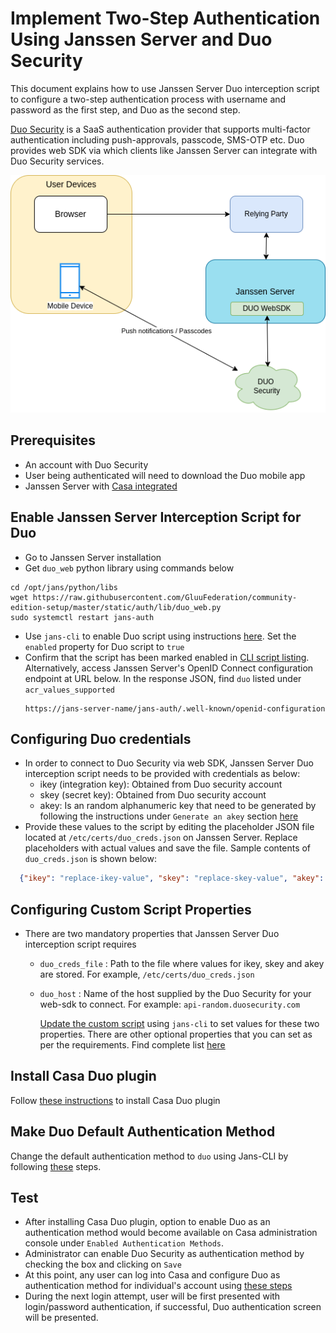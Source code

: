 # Implement Two-Step Authentication Using Janssen Server and Duo Security

This document explains how to use Janssen Server Duo interception script to configure a two-step authentication process with username and password as the first step, and Duo as the second step. 

[Duo Security](https://duo.com/) is a SaaS authentication provider that supports multi-factor authentication including push-approvals, passcode, SMS-OTP etc. Duo provides web SDK via which clients like Janssen Server can integrate with Duo Security services. 

![](../../assets/image-duo-integration-diagram.png)

## Prerequisites
- An account with Duo Security  
- User being authenticated will need to download the Duo mobile app
- Janssen Server with [Casa integrated](../integration/casa.md) 

## Enable Janssen Server Interception Script for Duo
- Go to Janssen Server installation
- Get `duo_web` python library using commands below
```shell
cd /opt/jans/python/libs
wget https://raw.githubusercontent.com/GluuFederation/community-edition-setup/master/static/auth/lib/duo_web.py
sudo systemctl restart jans-auth
```
- Use `jans-cli` to enable Duo script using instructions [here](../../admin/config-guide/jans-cli/im/im-custom-scripts.md#update-custom-scripts). Set the `enabled` property for Duo script to `true`
- Confirm that the script has been marked enabled in [CLI script listing](../../admin/config-guide/jans-cli/im/im-custom-scripts.md#get-list-of-custom-scripts). Alternatively, access Janssen Server's OpenID Connect configuration endpoint at URL below. In the response JSON, find `duo` listed under `acr_values_supported`
  ```
  https://jans-server-name/jans-auth/.well-known/openid-configuration
  ```

## Configuring Duo credentials
- In order to connect to Duo Security via web SDK, Janssen Server Duo interception script needs to be provided with credentials as below:
    - ikey (integration key): Obtained from Duo security account
    - skey (secret key): Obtained from Duo security account
    - akey: Is an random alphanumeric key that need to be generated by following the instructions under `Generate an akey` section [here](https://duo.com/docs/duoweb-v2)
- Provide these values to the script by editing the placeholder JSON file located at `/etc/certs/duo_creds.json` on Janssen Server. Replace placeholders with actual values and save the file. Sample contents of `duo_creds.json` is shown below:
  
```json
  {"ikey": "replace-ikey-value", "skey": "replace-skey-value", "akey": "replace-akey-value"}
```

## Configuring Custom Script Properties

- There are two mandatory properties that Janssen Server Duo interception script requires
    - `duo_creds_file` : Path to the file where values for ikey, skey and akey are stored. For example, `/etc/certs/duo_creds.json`
    - `duo_host` : Name of the host supplied by the Duo Security for your web-sdk to connect. For example: `api-random.duosecurity.com`
  
      [Update the custom script](https://jans.io/docs/admin/config-guide/jans-cli/cli-custom-scripts/#update-an-existing-custom-script) using `jans-cli` to set values for these two properties. There are other optional properties that you can set as per the requirements. Find complete list [here](TODO)

## Install Casa Duo plugin
Follow [these instructions](https://gluu.org/docs/casa/plugins/duo/#add-the-plugin-to-casa) to install Casa Duo plugin 

## Make Duo Default Authentication Method
Change the default authentication method to `duo` using Jans-CLI by following [these](../config-guide/jans-cli/cli-default-authentication-method.md#update-default-authentication-method) steps.   

## Test
- After installing Casa Duo plugin, option to enable Duo as an authentication method would become available on Casa administration console under `Enabled Authentication Methods`.
- Administrator can enable Duo Security as authentication method by checking the box and clicking on `Save`
- At this point, any user can log into Casa and configure Duo as authentication method for individual's account using [these steps](https://gluu.org/docs/casa/plugins/duo/#testing)
- During the next login attempt, user will be first presented with login/password authentication, if successful, Duo authentication screen will be presented.


